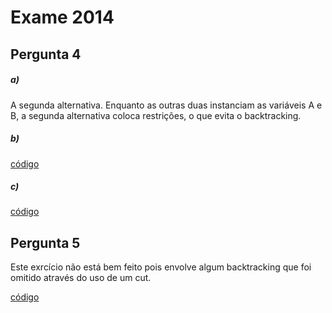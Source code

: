 # Exame 2014

## Pergunta 4

##### a)

A segunda alternativa. Enquanto as outras duas instanciam as variáveis A e B, a segunda alternativa coloca restrições, o que evita o backtracking.

##### b)

[código](resolucao.pl#L4)

##### c)

[código](resolucao.pl#L21)

## Pergunta 5

Este exrcício não está bem feito pois envolve algum backtracking que foi omitido através do uso de um cut.

[código](resolucao.pl#L36)
